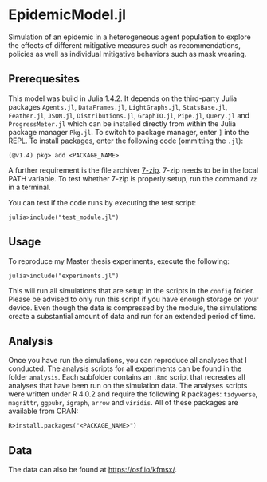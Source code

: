 # EpidemicModel.jl

Simulation of an epidemic in a heterogeneous agent population to explore the effects of different mitigative measures such as recommendations, policies as well as individual mitigative behaviors such as mask wearing. 


## Prerequesites

This model was build in Julia 1.4.2. It depends on the third-party Julia packages `Agents.jl`, `DataFrames.jl`, `LightGraphs.jl`, `StatsBase.jl`, `Feather.jl`, `JSON.jl`, `Distributions.jl`, `GraphIO.jl`, `Pipe.jl`, `Query.jl` and `ProgressMeter.jl` which can be installed directly from within the Julia package manager `Pkg.jl`. To switch to package manager, enter `]` into the REPL. To install packages, enter the following code (ommitting the `.jl`):

```
(@v1.4) pkg> add <PACKAGE_NAME>
```

A further requirement is the file archiver [7-zip](https://7-zip.org/). 7-zip needs to be in the local PATH variable. To test whether 7-zip is properly setup, run the command `7z` in a terminal.

You can test if the code runs by executing the test script:

```
julia>include("test_module.jl")
```


## Usage

To reproduce my Master thesis experiments, execute the following:

```
julia>include("experiments.jl")
```

This will run all simulations that are setup in the scripts in the `config` folder. Please be advised to only run this script if you have enough storage on your device. Even though the data is compressed by the module, the simulations create a substantial amount of data and run for an extended period of time.


## Analysis

Once you have run the simulations, you can reproduce all analyses that I conducted. The analysis scripts for all experiments can be found in the folder `analysis`. Each subfolder contains an `.Rmd` script that recreates all analyses that have been run on the simulation data. The analyses scripts were written under R 4.0.2 and require the following R packages: `tidyverse`, `magrittr`, `ggpubr`, `igraph`, `arrow` and `viridis`. All of these packages are available from CRAN:

```
R>install.packages("<PACKAGE_NAME>")
```


## Data

The data can also be found at https://osf.io/kfmsx/.
